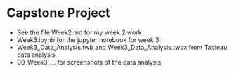 # Capstone Project

- See the file Week2.md for my week 2 work
- Week3.ipynb for the jupyter notebook for week 3
- Week3_Data_Analysis.twb and Week3_Data_Analysis.twbx from Tableau data analysis.
- 00_Week3_... for screenshots of the data analysis
